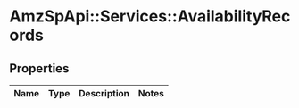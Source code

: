 # AmzSpApi::Services::AvailabilityRecords

## Properties
Name | Type | Description | Notes
------------ | ------------- | ------------- | -------------

